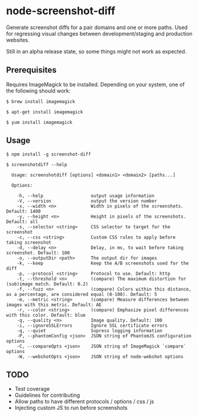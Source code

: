 # node-screenshot-diff

Generate screenshot diffs for a pair domains and one or more paths.
Used for regressing visual changes between development/staging and production websites.

Still in an alpha release state, so some things might not work as expected.

## Prerequisites

Requires ImageMagick to be installed. Depending on your system, one of the following should work:

    $ brew install imagemagick

    $ apt-get install imagemagick

    $ yum install imagemagick

## Usage

    $ npm install -g screenshot-diff

    $ screenshotdiff --help

      Usage: screenshotdiff [options] <domain1> <domain2> [paths...]

      Options:

        -h, --help                  output usage information
        -V, --version               output the version number
        -x, --width <n>             Width in pixels of the screenshots. Default: 1400
        -y, --height <n>            Height in pixels of the screenshots. Default: all
        -s, --selector <string>     CSS selector to target for the screenshot
        -c, --css <string>          Custom CSS rules to apply before taking screenshot
        -d, --delay <n>             Delay, in ms, to wait before taking screenshot. Default: 100
        -o, --outputDir <path>      The output dir for images
        -k, --keep                  Keep the A/B screenshots used for the diff
        -p, --protocol <string>     Protocol to use. Default: http
        -t, --threshold <n>         (compare) The maximum distortion for (sub)image match. Default: 0.2)
        -f, --fuzz <n>              (compare) Colors within this distance, as a percentage, are considered equal (0-100). Default: 5
        -m, --metric <string>       (compare) Measure differences between images with this metric. Default: AE
        -r, --color <string>        (compare) Emphasize pixel differences with this color. Default: blue
        -q, --quality <n>           Image quality. Default: 100
        -i, --ignoreSSLErrors       Ignore SSL certificate errors
        -q, --quiet                 Supress logging information
        -P, --phantomConfig <json>  JSON string of PhantomJS configuration options
        -C, --compareOpts <json>    JSON string of ImageMagick `compare` options
        -W, --webshotOpts <json>    JSON string of node-webshot options

## TODO
 * Test coverage
 * Guidelines for contributing
 * Allow paths to have different protocols / options / css / js
 * Injecting custom JS to run before screenshots
